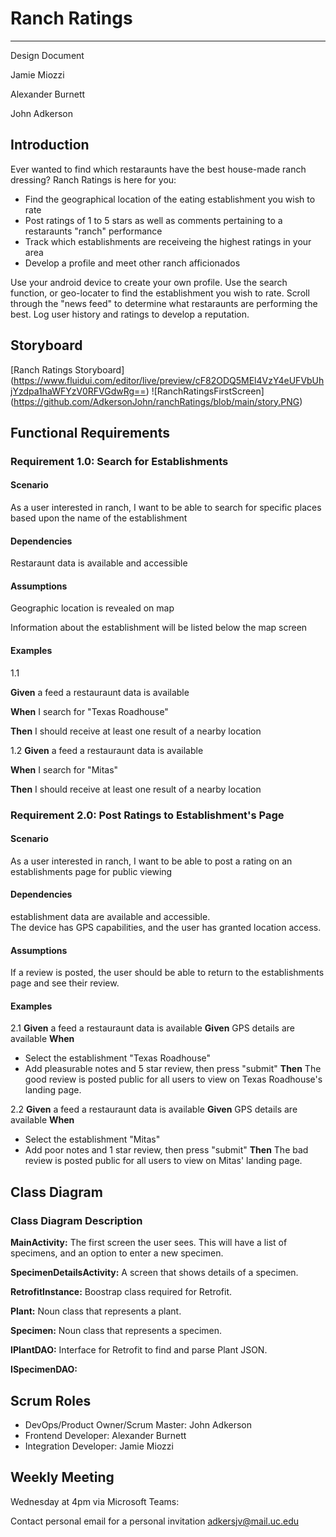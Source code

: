# Ranch Ratings

---

Design Document

Jamie Miozzi

Alexander Burnett

John Adkerson

## Introduction

Ever wanted to find which restaraunts have the best house-made ranch dressing? Ranch Ratings is here for you:

- Find the geographical location of the eating establishment you wish to rate
- Post ratings of 1 to 5 stars as well as comments pertaining to a restaraunts "ranch" performance
- Track which establishments are receiveing the highest ratings in your area
- Develop a profile and meet other ranch afficionados

Use your android device to create your own profile.  Use the search function, or geo-locater to find the establishment you wish to rate.  Scroll through the "news feed" to determine what restaraunts are performing the best.  Log user history and ratings to develop a reputation. 

## Storyboard

[Ranch Ratings Storyboard] (https://www.fluidui.com/editor/live/preview/cF82ODQ5MEl4VzY4eUFVbUhjYzdpa1haWFYzV0RFVGdwRg==)
![RanchRatingsFirstScreen] (https://github.com/AdkersonJohn/ranchRatings/blob/main/story.PNG)

## Functional Requirements

### Requirement 1.0: Search for Establishments

#### Scenario

As a user interested in ranch, I want to be able to search for specific places based upon the name of the establishment

#### Dependencies

Restaraunt data is available and accessible

#### Assumptions

Geographic location is revealed on map

Information about the establishment will be listed below the map screen

#### Examples
1.1

**Given** a feed a restauraunt data is available

**When**  I search for "Texas Roadhouse"

**Then** I should receive at least one result of a nearby location

1.2
**Given** a feed a restauraunt data is available

**When**  I search for "Mitas"

**Then** I should receive at least one result of a nearby location


### Requirement 2.0: Post Ratings to Establishment's Page

#### Scenario

As a user interested in ranch, I want to be able to post a rating on an establishments page for public viewing

#### Dependencies
establishment data are available and accessible.  
The device has GPS capabilities, and the user has granted location access. 

#### Assumptions
If a review is posted, the user should be able to return to the establishments page and see their review.

#### Examples

2.1
**Given** a feed a restauraunt data is available
**Given** GPS details are available 
**When** 

- Select the establishment "Texas Roadhouse"
- Add pleasurable notes and 5 star review, then press "submit"
**Then** The good review is posted public for all users to view on Texas Roadhouse's landing page.

2.2
**Given** a feed a restauraunt data is available
**Given** GPS details are available 
**When**

- Select the establishment "Mitas"
- Add poor notes and 1 star review, then press "submit"
**Then** The bad review is posted public for all users to view on Mitas' landing page.

## Class Diagram



### Class Diagram Description


**MainActivity:**  The first screen the user sees.  This will have a list of specimens, and an option to enter a new specimen.  

**SpecimenDetailsActivity:**  A screen that shows details of a specimen.  

**RetrofitInstance:** Boostrap class required for Retrofit.  

**Plant:** Noun class that represents a plant.  

**Specimen:** Noun class that represents a specimen.  

**IPlantDAO:** Interface for Retrofit to find and parse Plant JSON.  

**ISpecimenDAO:**

## Scrum Roles

- DevOps/Product Owner/Scrum Master: John Adkerson  
- Frontend Developer:  Alexander Burnett
- Integration Developer: Jamie Miozzi

## Weekly Meeting

Wednesday at 4pm via Microsoft Teams:

Contact personal email for a personal invitation
adkersjv@mail.uc.edu
